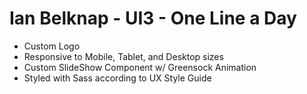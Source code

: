 # Ian Belknap - UI3 - One Line a Day
* Custom Logo
* Responsive to Mobile, Tablet, and Desktop sizes
* Custom SlideShow Component w/ Greensock Animation
* Styled with Sass according to UX Style Guide


